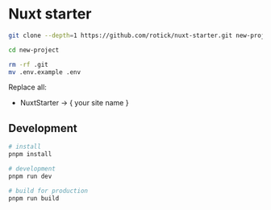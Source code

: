 # Nuxt starter
```bash
git clone --depth=1 https://github.com/rotick/nuxt-starter.git new-project

cd new-project

rm -rf .git
mv .env.example .env
```
Replace all:
- NuxtStarter -> { your site name }

## Development

```bash
# install
pnpm install

# development
pnpm run dev

# build for production
pnpm run build
```
